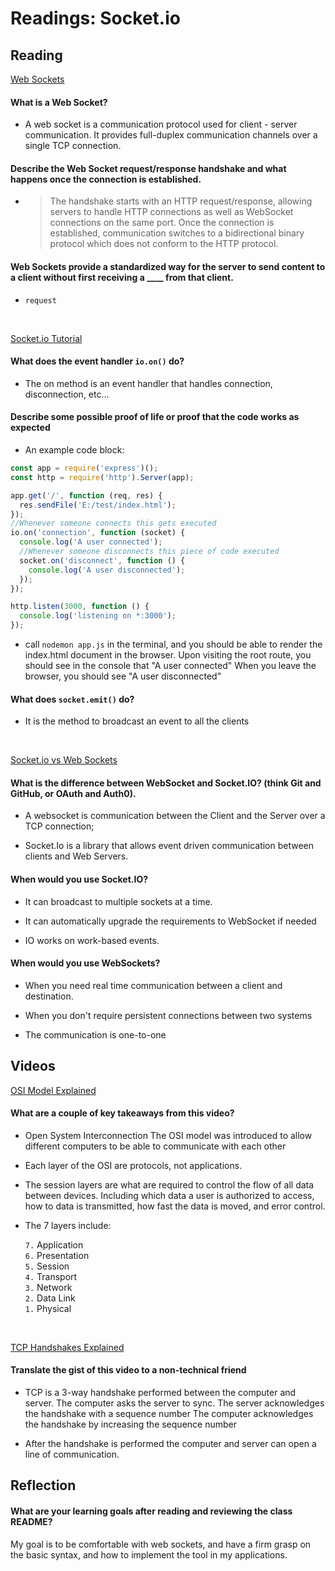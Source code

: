 # Readings: Socket.io

## Reading

[Web Sockets](https://en.wikipedia.org/wiki/WebSocket)

#### What is a Web Socket?

- A web socket is a communication protocol used for client - server communication. It provides full-duplex communication channels over a single TCP connection.

#### Describe the Web Socket request/response handshake and what happens once the connection is established.

- > The handshake starts with an HTTP request/response, allowing servers to handle HTTP connections as well as WebSocket connections on the same port. Once the connection is established, communication switches to a bidirectional binary protocol which does not conform to the HTTP protocol.

#### Web Sockets provide a standardized way for the server to send content to a client without first receiving a \_\_\_\_ from that client.

- `request`

<br>
  
[Socket.io Tutorial](https://www.tutorialspoint.com/socket.io/)

#### What does the event handler `io.on()` do?

- The on method is an event handler that handles connection, disconnection, etc...

#### Describe some possible proof of life or proof that the code works as expected

- An example code block:

```js
const app = require('express')();
const http = require('http').Server(app);

app.get('/', function (req, res) {
  res.sendFile('E:/test/index.html');
});
//Whenever someone connects this gets executed
io.on('connection', function (socket) {
  console.log('A user connected');
  //Whenever someone disconnects this piece of code executed
  socket.on('disconnect', function () {
    console.log('A user disconnected');
  });
});

http.listen(3000, function () {
  console.log('listening on *:3000');
});
```

- call `nodemon app.js` in the terminal, and you should be able to render the index.html document in the browser. Upon visiting the root route, you should see in the console that "A user connected" When you leave the browser, you should see "A user disconnected"

#### What does `socket.emit()` do?

- It is the method to broadcast an event to all the clients

<br>

[Socket.io vs Web Sockets](https://www.educba.com/websocket-vs-socket-io/)

#### What is the difference between WebSocket and Socket.IO? (think Git and GitHub, or OAuth and Auth0).

- A websocket is communication between the Client and the Server over a TCP connection;

- Socket.Io is a library that allows event driven communication between clients and Web Servers.

#### When would you use Socket.IO?

- It can broadcast to multiple sockets at a time.

- It can automatically upgrade the requirements to WebSocket if needed

- IO works on work-based events.

#### When would you use WebSockets?

- When you need real time communication between a client and destination.

- When you don't require persistent connections between two systems

- The communication is one-to-one

## Videos

[OSI Model Explained](https://www.youtube.com/watch?v=vv4y_uOneC0&ab_channel=TechTerms)

#### What are a couple of key takeaways from this video?

- Open System Interconnection
  The OSI model was introduced to allow different computers to be able to communicate with each other
- Each layer of the OSI are protocols, not applications.

- The session layers are what are required to control the flow of all data between devices.
  Including which data a user is authorized to access, how to data is transmitted, how fast the data is moved, and error control.

- The 7 layers include:

  `7.` Application  
  `6.` Presentation  
  `5.` Session  
  `4.` Transport  
  `3.` Network  
  `2.` Data Link  
  `1.` Physical

<br>

[TCP Handshakes Explained](https://www.youtube.com/watch?v=xMtP5ZB3wSk&ab_channel=SunnyClassroom)

#### Translate the gist of this video to a non-technical friend

- TCP is a 3-way handshake performed between the computer and server.
  The computer asks the server to sync.
  The server acknowledges the handshake with a sequence number
  The computer acknowledges the handshake by increasing the sequence number

- After the handshake is performed the computer and server can open a line of communication.

## Reflection

#### What are your learning goals after reading and reviewing the class README?

My goal is to be comfortable with web sockets, and have a firm grasp on the basic syntax, and how to implement the tool in my applications.
